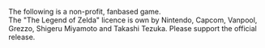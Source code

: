 
The following is a non-profit, fanbased game.	
The "The Legend of Zelda" licence is own by Nintendo, Capcom, Vanpool, Grezzo, Shigeru Miyamoto and Takashi Tezuka.
Please support the official release.
